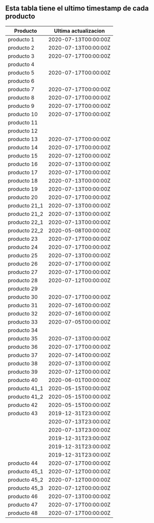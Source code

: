 ## Esta tabla tiene el ultimo timestamp de cada producto
|Producto|Ultima actualizacion |
|------ |------ |
|producto 1|2020-07-13T00:00:00Z|
|producto 2|2020-07-13T00:00:00Z|
|producto 3|2020-07-17T00:00:00Z|
|producto 4|
|producto 5|2020-07-17T00:00:00Z|
|producto 6|
|producto 7|2020-07-17T00:00:00Z|
|producto 8|2020-07-17T00:00:00Z|
|producto 9|2020-07-17T00:00:00Z|
|producto 10|2020-07-17T00:00:00Z|
|producto 11|
|producto 12|
|producto 13|2020-07-17T00:00:00Z|
|producto 14|2020-07-17T00:00:00Z|
|producto 15|2020-07-12T00:00:00Z|
|producto 16|2020-07-13T00:00:00Z|
|producto 17|2020-07-17T00:00:00Z|
|producto 18|2020-07-13T00:00:00Z|
|producto 19|2020-07-13T00:00:00Z|
|producto 20|2020-07-17T00:00:00Z|
|producto 21_1|2020-07-13T00:00:00Z|
|producto 21_2|2020-07-13T00:00:00Z|
|producto 22_1|2020-07-13T00:00:00Z|
|producto 22_2|2020-05-08T00:00:00Z|
|producto 23|2020-07-17T00:00:00Z|
|producto 24|2020-07-17T00:00:00Z|
|producto 25|2020-07-13T00:00:00Z|
|producto 26|2020-07-17T00:00:00Z|
|producto 27|2020-07-17T00:00:00Z|
|producto 28|2020-07-12T00:00:00Z|
|producto 29|
|producto 30|2020-07-17T00:00:00Z|
|producto 31|2020-07-16T00:00:00Z|
|producto 32|2020-07-16T00:00:00Z|
|producto 33|2020-07-05T00:00:00Z|
|producto 34|
|producto 35|2020-07-13T00:00:00Z|
|producto 36|2020-07-17T00:00:00Z|
|producto 37|2020-07-14T00:00:00Z|
|producto 38|2020-07-13T00:00:00Z|
|producto 39|2020-07-12T00:00:00Z|
|producto 40|2020-06-01T00:00:00Z|
|producto 41_1|2020-05-15T00:00:00Z|
|producto 41_2|2020-05-15T00:00:00Z|
|producto 42|2020-05-15T00:00:00Z|
|producto 43|2019-12-31T23:00:00Z|
| |2020-07-13T23:00:00Z|
| |2020-07-13T23:00:00Z|
| |2019-12-31T23:00:00Z|
| |2019-12-31T23:00:00Z|
| |2019-12-31T23:00:00Z|
|producto 44|2020-07-17T00:00:00Z|
|producto 45_1|2020-07-12T00:00:00Z|
|producto 45_2|2020-07-12T00:00:00Z|
|producto 45_3|2020-07-12T00:00:00Z|
|producto 46|2020-07-13T00:00:00Z|
|producto 47|2020-07-17T00:00:00Z|
|producto 48|2020-07-17T00:00:00Z|

